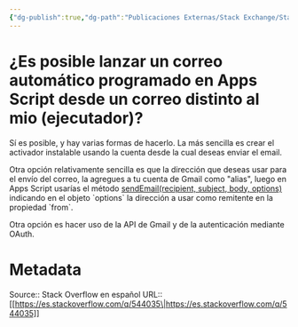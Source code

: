```yaml
---
{"dg-publish":true,"dg-path":"Publicaciones Externas/Stack Exchange/Stack Overflow en español/es.stackoverflow.com-544035.md","permalink":"/publicaciones-externas/stack-exchange/stack-overflow-en-espanol/es-stackoverflow-com-544035/","title":"¿Es posible lanzar un correo automático programado en Apps Script desde un correo distinto al mio (ejecutador)?","hide":true,"noteIcon":"\"0\"","created":"2024-04-03T12:49:10.417-06:00","updated":"2024-04-05T16:43:57.903-06:00"}
---
```


# ¿Es posible lanzar un correo automático programado en Apps Script desde un correo distinto al mio (ejecutador)?

Sí es posible, y hay varias formas de hacerlo. La más sencilla es crear el activador instalable usando la cuenta desde la cual deseas enviar el email.

Otra opción relativamente sencilla es que la dirección que deseas usar para el envío del correo, la agregues a tu cuenta de Gmail como "alias", luego en Apps Script usarías el método [sendEmail(recipient, subject, body, options)](https://developers.google.com/apps-script/reference/gmail/gmail-app#sendEmail(String,String,String,Object)) indicando en el objeto `options` la dirección a usar como remitente en la propiedad `from`.

Otra opción es hacer uso de la API de Gmail y de la autenticación mediante OAuth.

# Metadata
Source:: Stack Overflow en español
URL:: [[https://es.stackoverflow.com/q/544035\|https://es.stackoverflow.com/q/544035]]

